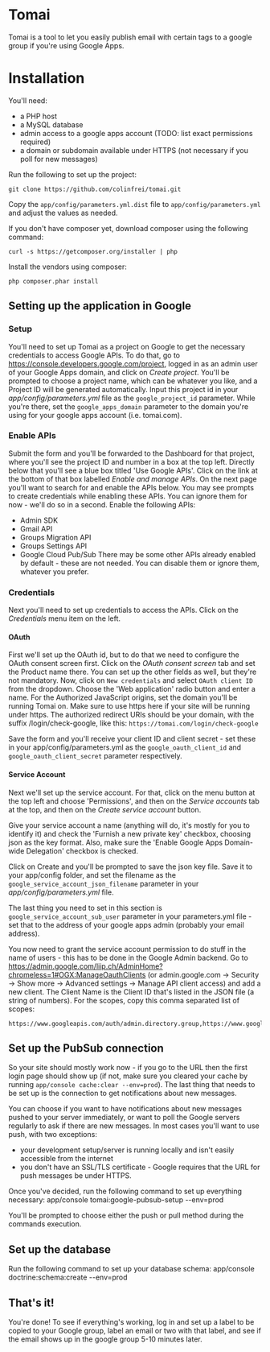 # Tomai
Tomai is a tool to let you easily publish email with certain tags to a google group if you're using Google Apps. 

# Installation
You'll need:
- a PHP host
- a MySQL database
- admin access to a google apps account (TODO: list exact permissions required)
- a domain or subdomain available under HTTPS (not necessary if you poll for new messages)

Run the following to set up the project:

    git clone https://github.com/colinfrei/tomai.git

Copy the `app/config/parameters.yml.dist` file to `app/config/parameters.yml` and adjust the values as needed.

If you don't have composer yet, download composer using the following command:

    curl -s https://getcomposer.org/installer | php
    
Install the vendors using composer:
    
    php composer.phar install

## Setting up the application in Google
### Setup
You'll need to set up Tomai as a project on Google to get the necessary credentials to access Google APIs. To do that,
go to https://console.developers.google.com/project, logged in as an admin user of your Google Apps domain, and click on
_Create project_. You'll be prompted to choose a project name, which can be whatever you like, and a Project ID will be generated automatically. Input this project id in your _app/config/parameters.yml_ file as the `google_project_id` parameter. While you're there, set the `google_apps_domain` parameter to the domain you're using for your google apps account (i.e. tomai.com).


### Enable APIs
Submit the form and you'll be forwarded to the Dashboard for that project, where you'll see the project ID and number in a box at the top left. Directly below that you'll see a blue box titled 'Use Google APIs'. Click on the link at the bottom of that box labelled _Enable and manage APIs_.
On the next page you'll want to search for and enable the APIs below. You may see prompts to create credentials while enabling these APIs. You can ignore them for now - we'll do so in a second.
Enable the following APIs: 
- Admin SDK
- Gmail API
- Groups Migration API
- Groups Settings API
- Google Cloud Pub/Sub
There may be some other APIs already enabled by default - these are not needed. You can disable them or ignore them, whatever you prefer.

### Credentials
Next you'll need to set up credentials to access the APIs. Click on the _Credentials_ menu item on the left.

#### OAuth
First we'll set up the OAuth id, but to do that we need to configure the OAuth consent screen first. Click on the _OAuth consent screen_ tab and set the Product name there. You can set up the other fields as well, but they're not mandatory.
Now, click on `New credentials` and select `OAuth client ID` from the dropdown. Choose the 'Web application' radio button and enter a name.
For the Authorized JavaScript origins, set the domain you'll be running Tomai on. Make sure to use https here if your site will be running under https.
The authorized redirect URIs should be your domain, with the suffix /login/check-google, like this: `https://tomai.com/login/check-google`

Save the form and you'll receive your client ID and client secret - set these in your app/config/parameters.yml as the `google_oauth_client_id` and `google_oauth_client_secret` parameter respectively.

#### Service Account
Next we'll set up the service account. For that, click on the menu button at the top left and choose 'Permissions', and then on the _Service accounts_ tab at the top, and then on the _Create service account_ button.

Give your service account a name (anything will do, it's mostly for you to identify it) and check the 'Furnish a new private key' checkbox, choosing json as the key format. Also, make sure the 'Enable Google Apps Domain-wide Delegation' checkbox is checked.

Click on Create and you'll be prompted to save the json key file. Save it to your app/config folder, and set the filename as the `google_service_account_json_filename` parameter in your _app/config/parameters.yml_ file.

The last thing you need to set in this section is `google_service_account_sub_user` parameter in your parameters.yml file - set that to the address of your google apps admin (probably your email address).

You now need to grant the service account permission to do stuff in the name of users - this has to be done in the Google Admin backend. Go to https://admin.google.com/liip.ch/AdminHome?chromeless=1#OGX:ManageOauthClients (or admin.google.com -> Security -> Show more -> Advanced settings -> Manage API client access) and add a new client. The Client Name is the Client ID that's listed in the JSON file (a string of numbers). For the scopes, copy this comma separated list of scopes:

    https://www.googleapis.com/auth/admin.directory.group,https://www.googleapis.com/auth/apps.groups.migration,https://www.googleapis.com/auth/apps.groups.settings,https://www.googleapis.com/auth/pubsub
    
## Set up the PubSub connection
So your site should mostly work now - if you go to the URL then the first login page should show up (if not, make sure you cleared your cache by running `app/console cache:clear --env=prod`). The last thing that needs to be set up is the connection to get notifications about new messages.

You can choose if you want to have notifications about new messages pushed to your server immediately, or want to poll the Google servers regularly to ask if there are new messages. In most cases you'll want to use push, with two exceptions:
- your development setup/server is running locally and isn't easily accessible from the internet
- you don't have an SSL/TLS certificate - Google requires that the URL for push messages be under HTTPS.
 
Once you've decided, run the following command to set up everything necessary:
    app/console tomai:google-pubsub-setup --env=prod
    
You'll be prompted to choose either the push or pull method during the commands execution.

## Set up the database
Run the following command to set up your database schema:
    app/console doctrine:schema:create --env=prod

## That's it!
You're done! 
To see if everything's working, log in and set up a label to be copied to your Google group, label an email or two with that label, and see if the email shows up in the google group 5-10 minutes later.

